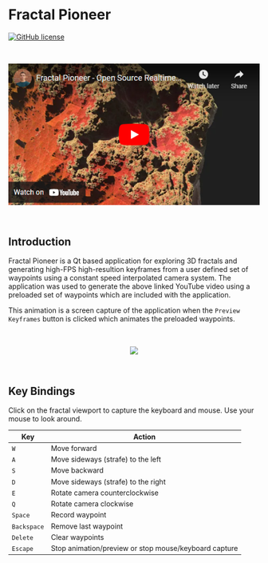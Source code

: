 # Fractal Pioneer
[![GitHub license](https://img.shields.io/badge/license-GPL_2.0-blue.svg?style=flat)](https://github.com/fjeremic/HexView.Wpf/blob/master/LICENSE)

<br/>
<p align="center">
  <a href="https://youtu.be/uBj1ZrGdKK0">
    <img align="center" alt="HexViewer demo project" src="https://raw.githubusercontent.com/fjeremic/fractal-pioneer/assets/FractalPioneerYoutube.png" href="google.com"/>
  </a>
</p>
<br/>

## Introduction

Fractal Pioneer is a Qt based application for exploring 3D fractals and generating high-FPS high-resultion keyframes from a user defined set of waypoints using a constant speed interpolated camera system. The application was used to generate the above linked YouTube video using a preloaded set of waypoints which are included with the application.
 
This animation is a screen capture of the application when the `Preview Keyframes` button is clicked which animates the preloaded waypoints.

<br/>
<p align="center">
  <img align="center" src="https://raw.githubusercontent.com/fjeremic/fractal-pioneer/assets/FractalPioneerScreenshot.gif"/>
</p>
<br/>

## Key Bindings

Click on the fractal viewport to capture the keyboard and mouse. Use your mouse to look around.

| Key         | Action                                                |
|-------------|-------------------------------------------------------|
| `W`         | Move forward                                          |
| `A`         | Move sideways (strafe) to the left                    |
| `S`         | Move backward                                         |
| `D`         | Move sideways (strafe) to the right                   |
| `E`         | Rotate camera counterclockwise                        |
| `Q`         | Rotate camera clockwise                               |
| `Space`     | Record waypoint                                       |
| `Backspace` | Remove last waypoint                                  |
| `Delete`    | Clear waypoints                                       |
| `Escape`    | Stop animation/preview or stop mouse/keyboard capture |
